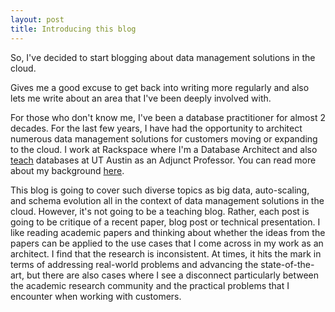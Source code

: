 ```yaml
---
layout: post
title: Introducing this blog
---
```


So, I've decided to start blogging about data management solutions in the cloud. 

Gives me a good excuse to get back into writing more regularly and also lets me write about an area that I've been deeply involved with. 

For those who don't know me, I've been a database practitioner for almost 2 decades. For the last few years, I have had the opportunity to architect numerous data management solutions for customers moving or expanding to the cloud. I work at Rackspace where I'm a Database Architect and also <a href="http://www.cs.utexas.edu/~scohen/index.html">teach</a> databases at UT Austin as an Adjunct Professor. You can read more about my background <a href="https://www.linkedin.com/in/shirleycohen/">here</a>. 

This blog is going to cover such diverse topics as big data, auto-scaling, and schema evolution all in the context of data management solutions in the cloud. However, it's not going to be a teaching blog. Rather, each post is going to be critique of a recent paper, blog post or technical presentation. I like reading academic papers and thinking about whether the ideas from the papers can be applied to the use cases that I come across in my work as an architect. I find that the research is inconsistent. At times, it hits the mark in terms of addressing real-world problems and advancing the state-of-the-art, but there are also cases where I see a disconnect particularly between the academic research community and the practical problems that I encounter when working with customers.  